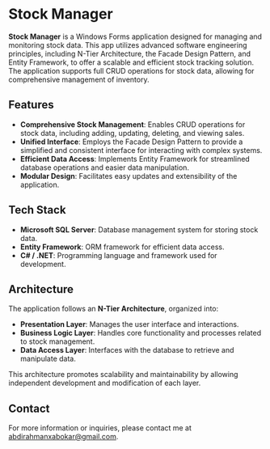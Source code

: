 # Stock Manager

**Stock Manager** is a Windows Forms application designed for managing and monitoring stock data. This app utilizes advanced software engineering principles, including N-Tier Architecture, the Facade Design Pattern, and Entity Framework, to offer a scalable and efficient stock tracking solution. The application supports full CRUD operations for stock data, allowing for comprehensive management of inventory.

## Features

- **Comprehensive Stock Management**: Enables CRUD operations for stock data, including adding, updating, deleting, and viewing sales.
- **Unified Interface**: Employs the Facade Design Pattern to provide a simplified and consistent interface for interacting with complex systems.
- **Efficient Data Access**: Implements Entity Framework for streamlined database operations and easier data manipulation.
- **Modular Design**: Facilitates easy updates and extensibility of the application.

## Tech Stack

- **Microsoft SQL Server**: Database management system for storing stock data.
- **Entity Framework**: ORM framework for efficient data access.
- **C# / .NET**: Programming language and framework used for development.

## Architecture

The application follows an **N-Tier Architecture**, organized into:
- **Presentation Layer**: Manages the user interface and interactions.
- **Business Logic Layer**: Handles core functionality and processes related to stock management.
- **Data Access Layer**: Interfaces with the database to retrieve and manipulate data.

This architecture promotes scalability and maintainability by allowing independent development and modification of each layer.

## Contact

For more information or inquiries, please contact me at [abdirahmanxabokar@gmail.com](mailto:abdirahmanxabokar@gmail.com).
